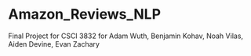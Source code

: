 # Amazon_Reviews_NLP
Final Project for CSCI 3832 for Adam Wuth, Benjamin Kohav, Noah Vilas, Aiden Devine, Evan Zachary
